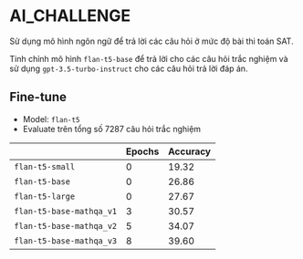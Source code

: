# AI_CHALLENGE

Sử dụng mô hình ngôn ngữ để trả lời các câu hỏi ở mức độ bài thi toán SAT.

Tinh chỉnh mô hình `flan-t5-base` để trả lời cho các câu hỏi trắc nghiệm và sử dụng `gpt-3.5-turbo-instruct` cho các câu hỏi trả lời đáp án.

## Fine-tune

- Model: `flan-t5`
- Evaluate trên tổng số 7287 câu hỏi trắc nghiệm

|  | Epochs |Accuracy |
|--|--|--|
|`flan-t5-small` | 0 |19.32|
|`flan-t5-base` | 0 |26.86|
|`flan-t5-large` | 0 |27.67|
|`flan-t5-base-mathqa_v1`|3 |30.57|
|`flan-t5-base-mathqa_v2`|5 |34.07|
|`flan-t5-base-mathqa_v3`|8 |39.60|
